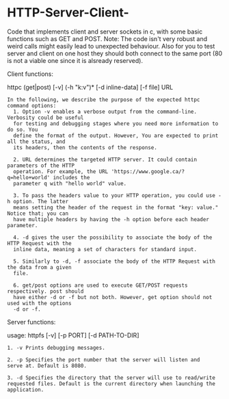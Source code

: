 # HTTP-Server-Client-
Code that implements client and server sockets in c, with some basic functions such as GET and POST. Note: The code isn't very robust and weird calls might easily lead to unexpected behaviour. Also for you to test server and client on one host they should both connect to the same port (80 is not a viable one since it is alsready reserved).

Client functions:

  httpc (get|post) [-v] (-h "k:v")* [-d inline-data] [-f file] URL
  
    In the following, we describe the purpose of the expected httpc command options:
      1. Option -v enables a verbose output from the command-line. Verbosity could be useful
      for testing and debugging stages where you need more information to do so. You
      define the format of the output. However, You are expected to print all the status, and
      its headers, then the contents of the response.
  
      2. URL determines the targeted HTTP server. It could contain parameters of the HTTP
      operation. For example, the URL 'https://www.google.ca/?q=hello+world' includes the
      parameter q with "hello world" value.
      
      3. To pass the headers value to your HTTP operation, you could use -h option. The latter
      means setting the header of the request in the format "key: value." Notice that; you can
      have multiple headers by having the -h option before each header parameter.

      4. -d gives the user the possibility to associate the body of the HTTP Request with the
      inline data, meaning a set of characters for standard input.

      5. Similarly to -d, -f associate the body of the HTTP Request with the data from a given
      file.

      6. get/post options are used to execute GET/POST requests respectively. post should
      have either -d or -f but not both. However, get option should not used with the options
      -d or -f.
      
Server functions:

  usage: httpfs [-v] [-p PORT] [-d PATH-TO-DIR]
  
    1. -v Prints debugging messages.
    
    2. -p Specifies the port number that the server will listen and
    serve at. Default is 8080.
  
    3. -d Specifies the directory that the server will use to read/write
    requested files. Default is the current directory when launching the
    application.

  
